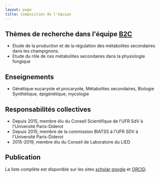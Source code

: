 ```yaml
---
layout: page
title: Composition de l'équipe
---
```


## Thèmes de recherche dans l'équipe [B2C](http://bit.ly/2JX99YK)
- Etude de la production et de la régulation des métabolites secondaires dans les champignons.
- Etude du rôle de ces métabolites secondaires dans la physiologie fongique

## Enseignements
- Génétique eucaryote et procaryote, Métabolites secondaires, Biologie Synthétique, épigénétique, mycologie

## Responsabilités collectives
- Depuis 2015, membre élu du Conseil Scientifique de l’UFR SdV à l'Université Paris-Diderot
- Depuis 2015, membre de la commission BIATSS à l'UFR SDV à l'Université Paris-Diderot
- 2015-2019, membre élu du Conseil de Laboratoire du LIED

## Publication
La liste complète est disponible sur les sites [scholar google](http://bit.ly/2weVXX6) et [ORCID](http://bit.ly/2wfPMSB).
